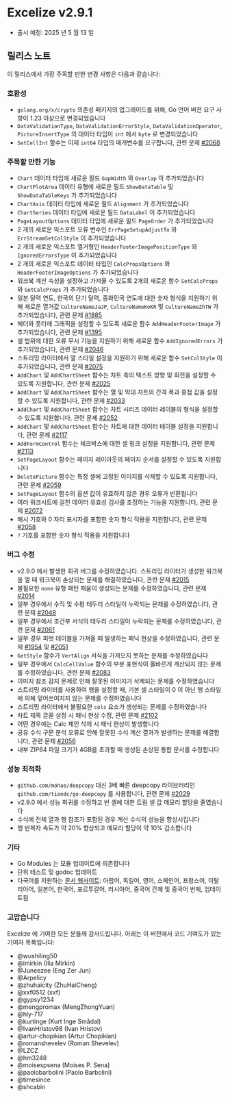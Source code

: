# Excelize v2.9.1

* 출시 예정: 2025 년 5 월 13 일

## 릴리스 노트

이 릴리스에서 가장 주목할 만한 변경 사항은 다음과 같습니다:

### 호환성

* `golang.org/x/crypto` 의존성 패키지의 업그레이드를 위해, Go 언어 버전 요구 사항이 1.23 이상으로 변경되었습니다
* `DataValidationType`, `DataValidationErrorStyle`, `DataValidationOperator`, `PictureInsertType` 의 데이터 타입이 `int` 에서 `byte` 로 변경되었습니다
* `SetCellInt` 함수는 이제 `int64` 타입의 매개변수를 요구합니다, 관련 문제 [#2068](https://github.com/xuri/excelize/issues/2068)

### 주목할 만한 기능

* `Chart` 데이터 타입에 새로운 필드 `GapWidth` 와 `Overlap` 이 추가되었습니다
* `ChartPlotArea` 데이터 유형에 새로운 필드 `ShowDataTable` 및 `ShowDataTableKeys` 가 추가되었습니다
* `ChartAxis` 데이터 타입에 새로운 필드 `Alignment` 가 추가되었습니다
* `ChartSeries` 데이터 타입에 새로운 필드 `DataLabel` 이 추가되었습니다
* `PageLayoutOptions` 데이터 타입에 새로운 필드 `PageOrder` 가 추가되었습니다
* 2 개의 새로운 익스포트 오류 변수인 `ErrPageSetupAdjustTo` 와 `ErrStreamSetColStyle` 이 추가되었습니다
* 2 개의 새로운 익스포트 열거형인 `HeaderFooterImagePositionType` 와 `IgnoredErrorsType` 이 추가되었습니다
* 2 개의 새로운 익스포트 데이터 타입인 `CalcPropsOptions` 와 `HeaderFooterImageOptions` 가 추가되었습니다
* 워크북 계산 속성을 설정하고 가져올 수 있도록 2개의 새로운 함수 `SetCalcProps` 와 `GetCalcProps` 가 추가되었습니다
* 일본 달력 연도, 한국의 단기 달력, 중화민국 연도에 대한 숫자 형식을 지원하기 위해 새로운 열거값 `CultureNameJaJP`, `CultureNameKoKR` 및 `CultureNameZhTW` 가 추가되었습니다, 관련 문제 [#1885](https://github.com/xuri/excelize/issues/1885)
* 헤더와 풋터에 그래픽을 설정할 수 있도록 새로운 함수 `AddHeaderFooterImage` 가 추가되었습니다, 관련 문제 [#1395](https://github.com/xuri/excelize/issues/1395)
* 셀 범위에 대한 오류 무시 기능을 지원하기 위해 새로운 함수 `AddIgnoredErrors` 가 추가되었습니다, 관련 문제 [#2046](https://github.com/xuri/excelize/issues/2046)
* 스트리밍 라이터에서 열 스타일 설정을 지원하기 위해 새로운 함수 `SetColStyle` 이 추가되었습니다, 관련 문제 [#2075](https://github.com/xuri/excelize/issues/2075)
* `AddChart` 및 `AddChartSheet` 함수는 차트 축의 텍스트 방향 및 회전을 설정할 수 있도록 지원합니다, 관련 문제 [#2025](https://github.com/xuri/excelize/issues/2025)
* `AddChart` 및 `AddChartSheet` 함수는 열 및 막대 차트의 간격 폭과 중첩 값을 설정할 수 있도록 지원합니다, 관련 문제 [#2033](https://github.com/xuri/excelize/issues/2033)
* `AddChart` 및 `AddChartSheet` 함수는 차트 시리즈 데이터 레이블의 형식을 설정할 수 있도록 지원합니다, 관련 문제 [#2052](https://github.com/xuri/excelize/issues/2052)
* `AddChart` 및 `AddChartSheet` 함수는 차트에 대한 데이터 테이블 설정을 지원합니다, 관련 문제 [#2117](https://github.com/xuri/excelize/issues/2117)
* `AddFormControl` 함수는 체크박스에 대한 셀 링크 설정을 지원합니다, 관련 문제 [#2113](https://github.com/xuri/excelize/issues/2113)
* `SetPageLayout` 함수는 페이지 레이아웃의 페이지 순서를 설정할 수 있도록 지원합니다
* `DeletePicture` 함수는 특정 셀에 고정된 이미지를 삭제할 수 있도록 지원합니다, 관련 문제 [#2059](https://github.com/xuri/excelize/issues/2059)
* `SetPageLayout` 함수의 옵션 값이 유효하지 않은 경우 오류가 반환됩니다
* 여러 워크시트에 걸친 데이터 유효성 검사를 조정하는 기능을 지원합니다, 관련 문제 [#2072](https://github.com/xuri/excelize/issues/2072)
* 해시 기호와 0 자리 표시자를 포함한 숫자 형식 적용을 지원합니다, 관련 문제 [#2058](https://github.com/xuri/excelize/issues/2058)
* `?` 기호를 포함한 숫자 형식 적용을 지원합니다

### 버그 수정

* v2.9.0 에서 발생한 회귀 버그를 수정하였습니다. 스트리밍 라이터가 생성한 워크북을 열 때 워크북이 손상되는 문제를 해결하였습니다, 관련 문제 [#2015](https://github.com/xuri/excelize/issues/2015)
* 불필요한 `none` 유형 패턴 채움이 생성되는 문제를 수정하였습니다, 관련 문제 [#2014](https://github.com/xuri/excelize/issues/2014)
* 일부 경우에서 수직 및 수평 테두리 스타일이 누락되는 문제를 수정하였습니다, 관련 문제 [#2048](https://github.com/xuri/excelize/issues/2048)
* 일부 경우에서 조건부 서식의 테두리 스타일이 누락되는 문제를 수정하였습니다, 관련 문제 [#2061](https://github.com/xuri/excelize/issues/2061)
* 일부 경우 피벗 테이블을 가져올 때 발생하는 패닉 현상을 수정하였습니다, 관련 문제 [#1954](https://github.com/xuri/excelize/issues/1954) 및 [#2051](https://github.com/xuri/excelize/issues/2051)
* `GetStyle` 함수가 `VertAlign` 서식을 가져오지 못하는 문제를 수정하였습니다
* 일부 경우에서 `CalcCellValue` 함수의 부분 표현식이 올바르게 계산되지 않는 문제를 수정하였습니다, 관련 문제 [#2083](https://github.com/xuri/excelize/issues/2083)
* 이미지 참조 감지 문제로 인해 잘못된 이미지가 삭제되는 문제를 수정하였습니다
* 스트리밍 라이터를 사용하여 행을 설정할 때, 기본 셀 스타일이 0 이 아닌 행 스타일에 의해 덮어쓰여지지 않는 문제를 수정하였습니다
* 스트리밍 라이터에서 불필요한 `cols` 요소가 생성되는 문제를 수정하였습니다
* 차트 제목 글꼴 설정 시 패닉 현상 수정, 관련 문제 [#2102](https://github.com/xuri/excelize/issues/2102)
* 어떤 경우에는 Calc 체인 삭제 시 패닉 현상이 발생합니다
* 공유 수식 구문 분석 오류로 인해 잘못된 수식 계산 결과가 발생하는 문제를 해결합니다, 관련 문제 [#2056](https://github.com/xuri/excelize/issues/2056)
* 내부 ZIP64 파일 크기가 4GB를 초과할 때 생성된 손상된 통합 문서를 수정합니다

### 성능 최적화

* `github.com/mohae/deepcopy` 대신 3배 빠른 deepcopy 라이브러리인 `github.com/tiendc/go-deepcopy` 를 사용합니다, 관련 문제 [#2029](https://github.com/xuri/excelize/issues/2029)
* v2.9.0 에서 성능 회귀를 수정하고 빈 셀에 대한 트림 셀 값 메모리 할당을 줄였습니다
* 수식에 전체 열과 행 참조가 포함된 경우 계산 수식의 성능을 향상시킵니다
* 행 반복자 속도가 약 20% 향상되고 메모리 할당이 약 10% 감소합니다

### 기타

* Go Modules 는 모듈 업데이트에 의존합니다
* 단위 테스트 및 godoc 업데이트
* 다국어를 지원하는 [문서 웹사이트](https://xuri.me/excelize): 아랍어, 독일어, 영어, 스페인어, 프랑스어, 이탈리아어, 일본어, 한국어, 포르투갈어, 러시아어, 중국어 간체 및 중국어 번체, 업데이트됨

### 고맙습니다

Excelize 에 기여한 모든 분들께 감사드립니다. 아래는 이 버전에서 코드 기여도가 있는 기여자 목록입니다:

* @wushiling50
* @imirkin (Ilia Mirkin)
* @Juneezee (Eng Zer Jun)
* @Arpelicy
* @zhuhaicity (ZhuHaiCheng)
* @xxf0512 (xxf)
* @gypsy1234
* @mengpromax (MengZhongYuan)
* @hly-717
* @kurtinge (Kurt Inge Smådal)
* @IvanHristov98 (Ivan Hristov)
* @artur-chopikian (Artur Chopikian)
* @romanshevelev (Roman Shevelev)
* @LZCZ
* @hm3248
* @moisespsena (Moises P. Sena)
* @paolobarbolini (Paolo Barbolini)
* @timesince
* @shcabin
